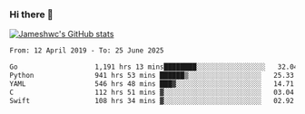 ### Hi there 👋

[![Jameshwc's GitHub stats](https://github-readme-stats.vercel.app/api?username=jameshwc)](https://github.com/anuraghazra/github-readme-stats)

<!--START_SECTION:waka-->

```txt
From: 12 April 2019 - To: 25 June 2025

Go                   1,191 hrs 13 mins████████░░░░░░░░░░░░░░░░░   32.04 %
Python               941 hrs 53 mins ██████▒░░░░░░░░░░░░░░░░░░   25.33 %
YAML                 546 hrs 48 mins ███▓░░░░░░░░░░░░░░░░░░░░░   14.71 %
C                    112 hrs 51 mins ▓░░░░░░░░░░░░░░░░░░░░░░░░   03.04 %
Swift                108 hrs 34 mins ▓░░░░░░░░░░░░░░░░░░░░░░░░   02.92 %
```

<!--END_SECTION:waka-->